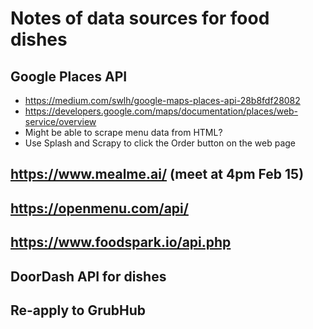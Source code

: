 # Notes of data sources for food dishes

## Google Places API

- https://medium.com/swlh/google-maps-places-api-28b8fdf28082
- https://developers.google.com/maps/documentation/places/web-service/overview
- Might be able to scrape menu data from HTML?
- Use Splash and Scrapy to click the Order button on the web page

## https://www.mealme.ai/ (meet at 4pm Feb 15)


## https://openmenu.com/api/


## https://www.foodspark.io/api.php

## DoorDash API for dishes

## Re-apply to GrubHub


